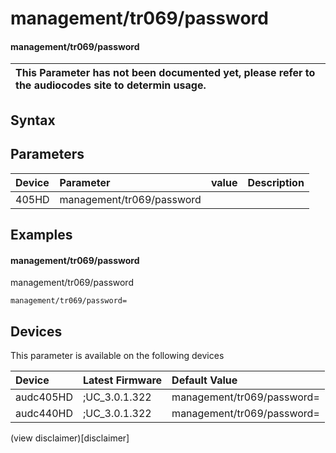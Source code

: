 ﻿---
description: management/tr069/password
search: false
---

# management/tr069/password

#### management/tr069/password


| This Parameter has not been documented yet, please refer to the audiocodes site to determin usage.  | 
| :--- |

## Syntax

## Parameters
|Device|Parameter|value|Description|
|:---|:---|:---|:---|
| 405HD | management/tr069/password |  |  |

## Examples
#### management/tr069/password

management/tr069/password

```
management/tr069/password=
```

## Devices
This parameter is available on the following devices

| Device | Latest Firmware | Default Value |
|:---|:---|:---|
| audc405HD | ;UC_3.0.1.322 | management/tr069/password= 
| audc440HD | ;UC_3.0.1.322 | management/tr069/password= 

(view disclaimer)[disclaimer]
